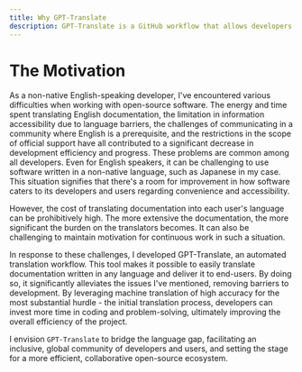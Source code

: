 ```yaml
---
title: Why GPT-Translate
description: GPT-Translate is a GitHub workflow that allows developers to easily internationalize documentation.
---
```


# The Motivation



As a non-native English-speaking developer, I've encountered various difficulties when working with open-source software. The energy and time spent translating English documentation, the limitation in information accessibility due to language barriers, the challenges of communicating in a community where English is a prerequisite, and the restrictions in the scope of official support have all contributed to a significant decrease in development efficiency and progress. These problems are common among all developers. Even for English speakers, it can be challenging to use software written in a non-native language, such as Japanese in my case. This situation signifies that there's a room for improvement in how software caters to its developers and users regarding convenience and accessibility.

However, the cost of translating documentation into each user's language can be prohibitively high. The more extensive the documentation, the more significant the burden on the translators becomes. It can also be challenging to maintain motivation for continuous work in such a situation.

In response to these challenges, I developed GPT-Translate, an automated translation workflow. This tool makes it possible to easily translate documentation written in any language and deliver it to end-users. By doing so, it significantly alleviates the issues I've mentioned, removing barriers to development. By leveraging machine translation of high accuracy for the most substantial hurdle - the initial translation process, developers can invest more time in coding and problem-solving, ultimately improving the overall efficiency of the project.

I envision `GPT-Translate` to bridge the language gap, facilitating an inclusive, global community of developers and users, and setting the stage for a more efficient, collaborative open-source ecosystem.
